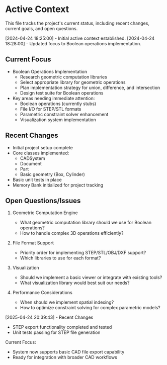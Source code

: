 # Active Context

This file tracks the project's current status, including recent changes, current goals, and open questions.

[2024-04-24 18:25:00] - Initial active context established.
[2024-04-24 18:28:00] - Updated focus to Boolean operations implementation.

## Current Focus
* Boolean Operations Implementation
  - Research geometric computation libraries
  - Select appropriate library for geometric operations
  - Plan implementation strategy for union, difference, and intersection
  - Design test suite for Boolean operations
* Key areas needing immediate attention:
  - Boolean operations (currently stubs)
  - File I/O for STEP/STL formats
  - Parametric constraint solver enhancement
  - Visualization system implementation

## Recent Changes
* Initial project setup complete
* Core classes implemented:
  - CADSystem
  - Document
  - Part
  - Basic geometry (Box, Cylinder)
* Basic unit tests in place
* Memory Bank initialized for project tracking

## Open Questions/Issues
1. Geometric Computation Engine
   - What geometric computation library should we use for Boolean operations?
   - How to handle complex 3D operations efficiently?

2. File Format Support
   - Priority order for implementing STEP/STL/OBJ/DXF support?
   - Which libraries to use for each format?

3. Visualization
   - Should we implement a basic viewer or integrate with existing tools?
   - What visualization library would best suit our needs?

4. Performance Considerations
   - When should we implement spatial indexing?
   - How to optimize constraint solving for complex parametric models?

[2025-04-24 20:39:43] - Recent Changes
* STEP export functionality completed and tested
* Unit tests passing for STEP file generation

Current Focus:
* System now supports basic CAD file export capability
* Ready for integration with broader CAD workflows
